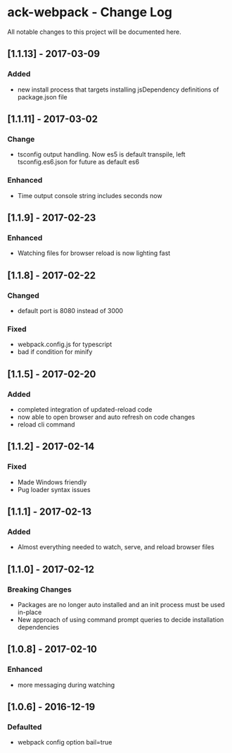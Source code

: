 # ack-webpack - Change Log
All notable changes to this project will be documented here.

## [1.1.13] - 2017-03-09
### Added
- new install process that targets installing jsDependency definitions of package.json file

## [1.1.11] - 2017-03-02
### Change
- tsconfig output handling. Now es5 is default transpile, left tsconfig.es6.json for future as default es6
### Enhanced
- Time output console string includes seconds now

## [1.1.9] - 2017-02-23
### Enhanced
- Watching files for browser reload is now lighting fast

## [1.1.8] - 2017-02-22
### Changed
- default port is 8080 instead of 3000
### Fixed
- webpack.config.js for typescript
- bad if condition for minify

## [1.1.5] - 2017-02-20
### Added
- completed integration of updated-reload code
- now able to open browser and auto refresh on code changes
- reload cli command

## [1.1.2] - 2017-02-14
### Fixed
- Made Windows friendly
- Pug loader syntax issues

## [1.1.1] - 2017-02-13
### Added
- Almost everything needed to watch, serve, and reload browser files

## [1.1.0] - 2017-02-12
### Breaking Changes
- Packages are no longer auto installed and an init process must be used in-place
- New approach of using command prompt queries to decide installation dependencies

## [1.0.8] - 2017-02-10
### Enhanced
- more messaging during watching

## [1.0.6] - 2016-12-19
### Defaulted
- webpack config option bail=true
